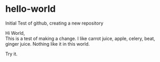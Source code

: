 # hello-world
Initial Test of github, creating a new repository

Hi World,  
This is a test of making a change.  I like carrot juice, apple, celery, beat, ginger juice.
Nothing like it in this world.

Try it.
